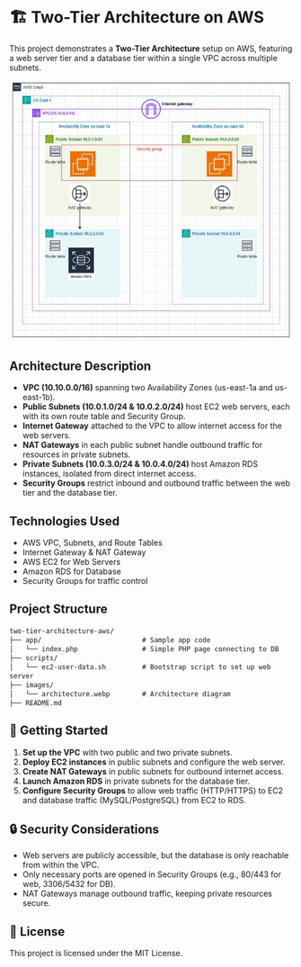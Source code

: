 # 🏗️ Two-Tier Architecture on AWS

This project demonstrates a **Two-Tier Architecture** setup on AWS, featuring a web server tier and a database tier within a single VPC across multiple subnets.

![Two-Tier Architecture Diagram](images/architecture.webp)

## Architecture Description

- **VPC (10.10.0.0/16)** spanning two Availability Zones (us-east-1a and us-east-1b).
- **Public Subnets (10.0.1.0/24 & 10.0.2.0/24)** host EC2 web servers, each with its own route table and Security Group.
- **Internet Gateway** attached to the VPC to allow internet access for the web servers.
- **NAT Gateways** in each public subnet handle outbound traffic for resources in private subnets.
- **Private Subnets (10.0.3.0/24 & 10.0.4.0/24)** host Amazon RDS instances, isolated from direct internet access.
- **Security Groups** restrict inbound and outbound traffic between the web tier and the database tier.

## Technologies Used

- AWS VPC, Subnets, and Route Tables
- Internet Gateway & NAT Gateway
- AWS EC2 for Web Servers
- Amazon RDS for Database
- Security Groups for traffic control

## Project Structure

```
two-tier-architecture-aws/
├── app/                         # Sample app code
│   └── index.php                # Simple PHP page connecting to DB
├── scripts/
│   └── ec2-user-data.sh         # Bootstrap script to set up web server
├── images/
│   └── architecture.webp        # Architecture diagram
├── README.md
```

## 🚀 Getting Started

1. **Set up the VPC** with two public and two private subnets.
2. **Deploy EC2 instances** in public subnets and configure the web server.
3. **Create NAT Gateways** in public subnets for outbound internet access.
4. **Launch Amazon RDS** in private subnets for the database tier.
5. **Configure Security Groups** to allow web traffic (HTTP/HTTPS) to EC2 and database traffic (MySQL/PostgreSQL) from EC2 to RDS.

## 🔒 Security Considerations

- Web servers are publicly accessible, but the database is only reachable from within the VPC.
- Only necessary ports are opened in Security Groups (e.g., 80/443 for web, 3306/5432 for DB).
- NAT Gateways manage outbound traffic, keeping private resources secure.

## 📄 License

This project is licensed under the MIT License.